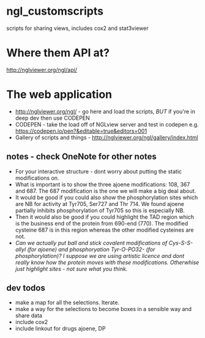 # ngl_customscripts
scripts for sharing views, includes cox2 and stat3viewer


# Where them API at?
http://nglviewer.org/ngl/api/

# The web application
 - http://nglviewer.org/ngl/ - go here and load the scripts, *BUT* if you're in deep dev then use CODEPEN
 - CODEPEN - take the load off of NGLview server and test in codepen e.g. https://codepen.io/pen?&editable=true&editors=001
 - Gallery of scripts and things - http://nglviewer.org/ngl/gallery/index.html


## notes - check OneNote for other notes
 - For your interactive structure - dont worry about putting the static modifications on.
 -  What is important is to show the three ajoene modifications: 108, 367 and 687. The 687 modification is the one we will make a big deal about.
 - It would be good if you could also show the phosphorylation sites which are NB for activity at Tyr705, Ser727 and Thr 714. We found ajoene partially inhibits phosphorylation of Tyr705 so this is especially NB.
 - Then it would also be good if you could highlight the TAD region which is the business end of the protein from 690-end (770). The modified cysteine 687 is in this region whereas the other modified cysteines are not.
 - *Can we actually put ball and stick covalent modifications of Cys-S-S-allyl (for ajoene) and phosphoryation Tyr-O-PO32- (for phosphorylation)? I suppose we are using artistic licence and dont really know how the protein moves with these modifications. Otherwhise just highlight sites - not sure what you think.*


 ## dev todos
 - make a map for all the selections. Iterate.
 - make a way for the selections to become boxes in a sensible way and share data
 - include cox2
 - include linkout for drugs ajoene, DP
